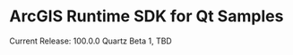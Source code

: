 ArcGIS Runtime SDK for Qt Samples
=================================

Current Release: 100.0.0 Quartz Beta 1,  TBD
